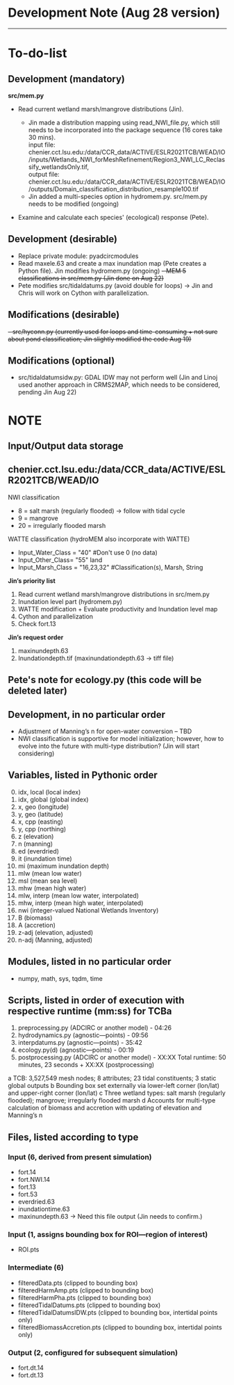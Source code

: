 # Development Note (Aug 28 version)

---

# To-do-list

## Development (mandatory)
**src/mem.py**
- Read current wetland marsh/mangrove distributions (Jin).
  - Jin made a distribution mapping using read_NWI_file.py, which still needs to be incorporated into the package sequence (16 cores take 30 mins).<br> input file: chenier.cct.lsu.edu:/data/CCR_data/ACTIVE/ESLR2021TCB/WEAD/IO/inputs/Wetlands_NWI_forMeshRefinement/Region3_NWI_LC_Reclassify_wetlandsOnly.tif,<br> output file: chenier.cct.lsu.edu:/data/CCR_data/ACTIVE/ESLR2021TCB/WEAD/IO/outputs/Domain_classification_distribution_resample100.tif
  - Jin added a multi-species option in hydromem.py. src/mem.py needs to be modified (ongoing)
  
- Examine and calculate each species' (ecological) response (Pete).

## Development (desirable)
- Replace private module: pyadcircmodules
- Read maxele.63 and create a max inundation map (Pete creates a Python file). Jin modifies hydromem.py (ongoing)
~~- MEM 5 classifications in src/mem.py (Jin done on Aug 22)~~
- Pete modifies src/tidaldatums.py (avoid double for loops) -> Jin and Chris will work on Cython with parallelization.

## Modifications (desirable)
~~- src/hyconn.py (currently used for loops and time-consuming + not sure about pond classification; Jin slightly modified the code Aug 19)~~

## Modifications (optional)
- src/tidaldatumsidw.py: GDAL IDW may not perform well (Jin and Linoj used another approach in CRMS2MAP, which needs to be considered, pending Jin Aug 22)

# NOTE
## Input/Output data storage 
chenier.cct.lsu.edu:/data/CCR_data/ACTIVE/ESLR2021TCB/WEAD/IO
---

NWI classification
- 8 = salt marsh (regularly flooded) -> follow with tidal cycle
- 9 = mangrove
- 20 = irregularly flooded marsh

WATTE classification (hydroMEM also incorporate with WATTE)
- Input_Water_Class = "40" #Don't use 0 (no data)
- Input_Other_Class= "55" land
- Input_Marsh_Class = "16,23,32" #Classification(s), Marsh, String

**Jin’s priority list**

1. Read current wetland marsh/mangrove distributions in src/mem.py
2. Inundation level part (hydromem.py)
3. WATTE modification + Evaluate productivity and Inundation level map
4. Cython and parallelization
5. Check fort.13

**Jin’s request order**

1. maxinundepth.63
2. Inundationdepth.tif (maxinundationdepth.63 -> tiff file)


## Pete's note for ecology.py (this code will be deleted later)
## Development, in no particular order

- Adjustment of Manning’s n for open-water conversion – TBD
- NWI classification is supportive for model initialization; however, how to evolve into the future with multi-type distribution? (Jin will start considering)

## Variables, listed in Pythonic order
0. idx, local (local index)
1. idx, global (global index)
2. x, geo (longitude)
3. y, geo (latitude)
4. x, cpp (easting)
5. y, cpp (northing)
6. z (elevation)
7. n (manning)
8. ed (everdried)
9. it (inundation time)
10. mi (maximum inundation depth)
11. mlw (mean low water)
12. msl (mean sea level)
13. mhw (mean high water)
14. mlw, interp (mean low water, interpolated)
15. mhw, interp (mean high water, interpolated)
16. nwi (integer-valued National Wetlands Inventory)
17. B (biomass)
18. A (accretion)
19. z-adj (elevation, adjusted)
20. n-adj (Manning, adjusted)

## Modules, listed in no particular order
- numpy, math, sys, tqdm, time

## Scripts, listed in order of execution with respective runtime (mm:ss) for TCBa
1. preprocessing.py (ADCIRC or another model) - 04:26
2. hydrodynamics.py (agnostic—points) - 09:56
3. interpdatums.py (agnostic—points) - 35:42
4. ecology.py(d) (agnostic—points) - 00:19
5. postprocessing.py (ADCIRC or another model) - XX:XX
   Total runtime: 50 minutes, 23 seconds + XX:XX (postprocessing)

a TCB: 3,527,549 mesh nodes; 8 attributes; 23 tidal constituents; 3 static global outputs
b Bounding box set externally via lower-left corner (lon/lat) and upper-right corner (lon/lat)
c Three wetland types: salt marsh (regularly flooded); mangrove; irregularly flooded marsh
d Accounts for multi-type calculation of biomass and accretion with updating of elevation and Manning’s n

## Files, listed according to type
### Input (6, derived from present simulation)
- fort.14
- fort.NWI.14
- fort.13
- fort.53
- everdried.63
- inundationtime.63
- maxinundepth.63 -> Need this file output (Jin needs to confirm.)

### Input (1, assigns bounding box for ROI—region of interest)
- ROI.pts

### Intermediate (6)
- filteredData.pts (clipped to bounding box)
- filteredHarmAmp.pts (clipped to bounding box)
- filteredHarmPha.pts (clipped to bounding box)
- filteredTidalDatums.pts (clipped to bounding box)
- filteredTidalDatumsIDW.pts (clipped to bounding box, intertidal points only)
- filteredBiomassAccretion.pts (clipped to bounding box, intertidal points only)

### Output (2, configured for subsequent simulation)
- fort.dt.14
- fort.dt.13


